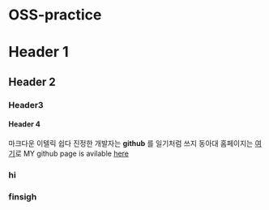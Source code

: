 # OSS-practice
# Header 1
## Header 2
### Header3
#### Header 4
마크다운 이텔릭 쉽다
진정한 개발자는 **github** 를 일기처럼 쓰지
동아대 홈페이지는 [여기](https://donga.ac.kr/kor/Main.do)로
MY github page is avilable [here](https://github.com/yongmoo123)
### hi

### finsigh
